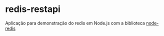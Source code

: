 # redis-restapi

Aplicação para demonstração do redis em Node.js com a biblioteca [node-redis](https://github.com/redis/node-redis)
